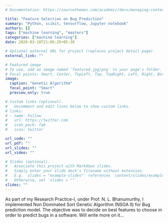 ```yaml
---
# Documentation: https://sourcethemes.com/academic/docs/managing-content/

title: "Feature Selection on Bug Prediction"
summary: "Python, scikit, tensorflow, Jupyter notebook"
authors: []
tags: ["machine learning", "masters"]
categories: ["machine learning"]
date: 2020-03-18T21:05:25+05:30

# Optional external URL for project (replaces project detail page).
external_link: ""

# Featured image
# To use, add an image named `featured.jpg/png` to your page's folder.
# Focal points: Smart, Center, TopLeft, Top, TopRight, Left, Right, BottomLeft, Bottom, BottomRight.
image:
  caption: "Genetic Algorithm"
  focal_point: "Smart"
  preview_only: true

# Custom links (optional).
#   Uncomment and edit lines below to show custom links.
# links:
# - name: Follow
#   url: https://twitter.com
#   icon_pack: fab
#   icon: twitter

url_code: ""
url_pdf: ""
url_slides: ""
url_video: ""

# Slides (optional).
#   Associate this project with Markdown slides.
#   Simply enter your slide deck's filename without extension.
#   E.g. `slides = "example-slides"` references `content/slides/example-slides.md`.
#   Otherwise, set `slides = ""`.
slides: ""
---
```

As part of my Research Practice-I, under Prof. N. L. Bhanumurthy, I implemented Non Dominated Sort Genetic Algorithm (NSGA II) for Bug prediction model. The objective was to decide on best features to choose in order to predict bugs in a software. 
Will write more on it...
